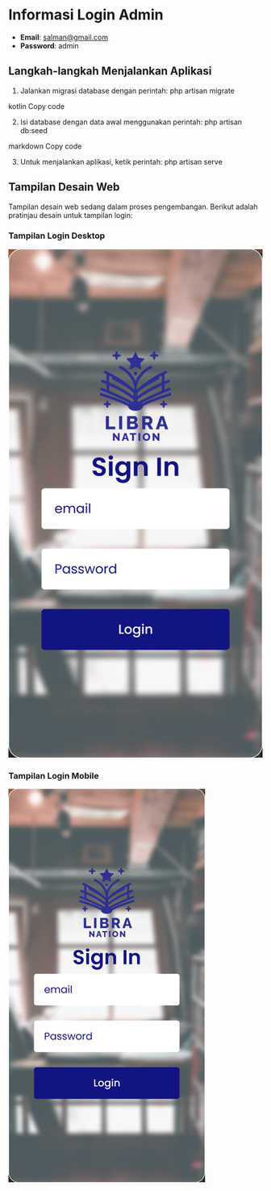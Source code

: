 # Informasi Login Admin

- **Email**: salman@gmail.com
- **Password**: admin

## Langkah-langkah Menjalankan Aplikasi

1. Jalankan migrasi database dengan perintah:
php artisan migrate

kotlin
Copy code

2. Isi database dengan data awal menggunakan perintah:
php artisan db:seed

markdown
Copy code

3. Untuk menjalankan aplikasi, ketik perintah:
php artisan serve


## Tampilan Desain Web

Tampilan desain web sedang dalam proses pengembangan. Berikut adalah pratinjau desain untuk tampilan login:

### Tampilan Login Desktop

![Tampilan Login Desktop](public/img/img-readme/tampilan-login(desktop).png)

### Tampilan Login Mobile

![Tampilan Login Mobile](public/img/img-readme/tampilan-login(mobile).png)
